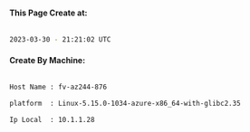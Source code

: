 
   
#### This Page Create at:

```bash

2023-03-30 - 21:21:02 UTC

```

#### Create By Machine:

```bash

Host Name : fv-az244-876

platform  : Linux-5.15.0-1034-azure-x86_64-with-glibc2.35

Ip Local  : 10.1.1.28

```

